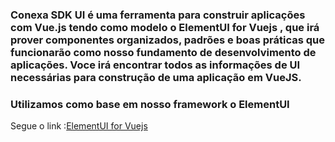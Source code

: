 ### Conexa SDK UI é uma ferramenta para construir aplicações com Vue.js tendo como modelo o ElementUI for Vuejs , que irá prover componentes organizados, padrões e boas práticas que funcionarão como nosso fundamento de desenvolvimento de aplicações. Voce irá encontrar todos as informações de UI necessárias para construção de uma aplicação em VueJS.

### Utilizamos como base em nosso framework o ElementUI

Segue o link :[ElementUI for Vuejs](https://element.eleme.io/#/en-US/component/quickstart)
